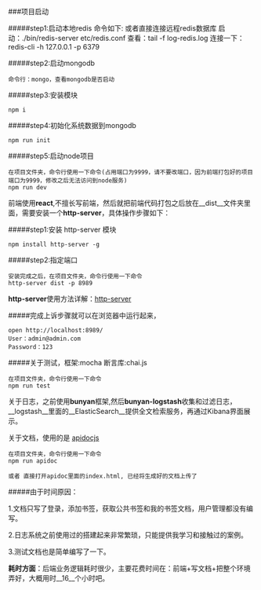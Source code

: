 ###项目启动

#####step1:启动本地redis 
	命令如下: 或者直接连接远程redis数据库
	启动：./bin/redis-server etc/redis.conf
    查看：tail -f log-redis.log
    连接一下：redis-cli -h 127.0.0.1 -p 6379

#####step2:启动mongodb
    
	命令行：mongo，查看mongodb是否启动

#####step3:安装模块
    
	npm i

#####step4:初始化系统数据到mongodb
    
	npm run init

#####step5:启动node项目
    
	在项目文件夹，命令行使用一下命令(占用端口为9999，请不要改端口，因为前端打包好的项目端口为9999，修改之后无法访问到node服务)
    npm run dev

前端使用**react**,不擅长写前端，然后就把前端代码打包之后放在__dist__文件夹里面，需要安装一个**http-server**，具体操作步骤如下：

#####step1:安装 http-server 模块
    
	npm install http-server -g

#####step2:指定端口
 
    安装完成之后，在项目文件夹，命令行使用一下命令
    http-server dist -p 8989

**http-server**使用方法详解：[http-server](https://www.npmjs.com/package/http-server)

#####完成上诉步骤就可以在浏览器中运行起来，

	open http://localhost:8989/ 
	User：admin@admin.com 
	Password：123


#####关于测试，框架:mocha 断言库:chai.js 
   
	在项目文件夹，命令行使用一下命令
    npm run test

关于日志，之前使用**bunyan**框架,然后**bunyan-logstash**收集和过滤日志，__logstash__里面的__ElasticSearch__提供全文检索服务，再通过Kibana界面展示。

关于文档，使用的是 [apidocjs](http://apidocjs.com/)
    
	在项目文件夹，命令行使用一下命令
    npm run apidoc

    或者 直接打开apidoc里面的index.html, 已经将生成好的文档上传了



#####由于时间原因：

1.文档只写了登录，添加书签，获取公共书签和我的书签文档，用户管理都没有编写。

2.日志系统之前使用过的搭建起来非常繁琐，只能提供我学习和接触过的案例。

3.测试文档也是简单编写了一下。


**耗时方面**：后端业务逻辑耗时很少，主要花费时间在：前端+写文档+把整个环境弄好，大概用时__16__个小时吧。